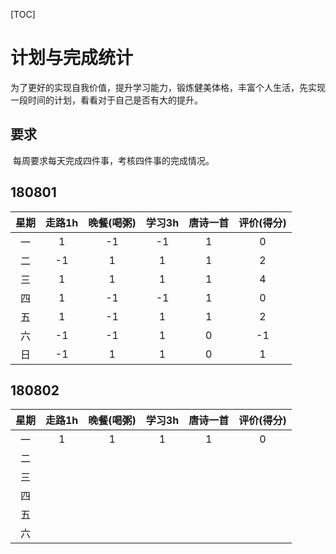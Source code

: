 [TOC]



# 计划与完成统计

​	为了更好的实现自我价值，提升学习能力，锻炼健美体格，丰富个人生活，先实现一段时间的计划，看看对于自己是否有大的提升。





## 要求

​	每周要求每天完成四件事，考核四件事的完成情况。

## 180801

| 星期 | 走路1h | 晚餐(喝粥) | 学习3h | 唐诗一首 | 评价(得分) |
| :--: | :----: | :--------: | :----: | :------: | :--------: |
|  一  |   1    |     -1     |   -1   |    1     |     0      |
|  二  |   -1   |     1      |   1    |    1     |     2      |
|  三  |   1    |     1      |   1    |    1     |     4      |
|  四  |   1    |     -1     |   -1   |    1     |     0      |
|  五  |   1    |     -1     |   1    |    1     |     2      |
|  六  |   -1   |     -1     |   1    |    0     |     -1     |
|  日  |   -1   |     1      |   1    |    0     |     1      |



## 180802

| 星期 | 走路1h | 晚餐(喝粥) | 学习3h | 唐诗一首 | 评价(得分) |
| :--: | :----: | :--------: | :----: | :------: | :--------: |
|  一  |   1    |  1   |  1   |    1     |     0      |
|  二  |    |       |    |     |     |
|  三  |    |       |     |       |     |
|  四  |     |       |   |      |        |
|  五  |     |       |     |     |        |
|  六  |     |       |     |   |        |